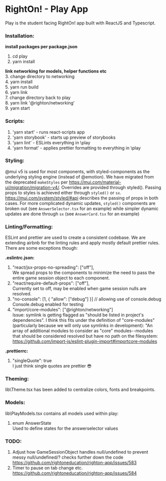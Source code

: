 # RightOn! - Play App

Play is the student facing RightOn! app built with ReactJS and Typescript.

### Installation:

<strong> install packages per package.json </strong>

1. cd play
2. yarn install

<strong> link networking for models, helper functions etc </strong>  
3. change directory to networking  
4. yarn install  
5. yarn run build  
6. yarn link  
7. change directory back to play  
8. yarn link '@righton/networking'  
9. yarn start

### Scripts:

1. 'yarn start' - runs react-scripts app
2. 'yarn storybook' - starts up preview of storybooks
3. 'yarn lint' - ESLints everything in \play
4. 'yarn format' - applies prettier formatting to everything in \play

### Styling:

@mui v5 is used for most components, with styled-components as the underlying styling engine (instead of @emotion). We have migrated from the deprecated `makeStyles` per https://mui.com/material-ui/migration/migration-v4/. Overrides are provided through styled(). Passing props to styles is achieved either through `styled()` or `sx`. https://mui.com/system/styled/#api describes the passing of props in both cases. For more complicated dynamic updates, `styled()` components are broken out (see `AnswerSelector.tsx` for an example) while simpler dynamic updates are done through `sx` (see `AnswerCard.tsx` for an example)

### Linting/Formatting:

ESLint and prettier are used to create a consistent codebase. We are extending airbnb for the linting rules and apply mostly default prettier rules.
There are some exceptions though:

<strong> .eslintrc.json: </strong>

1.  "react/jsx-props-no-spreading": ["off"],  
    We spread props to the components to minimize the need to pass the entire game session object to each component.
2.  "react/require-default-props": ["off"],  
    Currently set to off, may be enabled when game session nulls are resolved.
3.  "no-console": [1, { "allow": ["debug"] }] // allowing use of console.debug  
    Console.debug enabled for testing
4.  "import/core-modules": ["@righton/networking"]  
     Issue: symlink is getting flagged as "should be listed in project's dependencies". I think this fits under the definition of "core-modules"
    (particularly because we will only use symlinks in development):
    "An array of additional modules to consider as "core" modules--modules that should be considered resolved
    but have no path on the filesystem: https://github.com/import-js/eslint-plugin-import#importcore-modules

<strong> .prettierrc: </strong>

1.  "singleQuote": true  
    I just think single quotes are prettier :sunglasses:

### Theming:

lib\Theme.tsx has been added to centralize colors, fonts and breakpoints.

### Models:

lib\PlayModels.tsx contains all models used within play:

1. enum AnswerState  
   Used to define states for the answerselector values

### TODO:

1. Adjust how GameSessionObject handles null/undefined to prevent messy null/undefined/? checks further down the code
   https://github.com/rightoneducation/righton-app/issues/583
2. Timer to pause on tab change etc.
   https://github.com/rightoneducation/righton-app/issues/584
